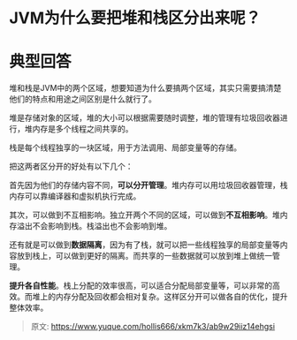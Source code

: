 # JVM为什么要把堆和栈区分出来呢？

# 典型回答


堆和栈是JVM中的两个区域，想要知道为什么要搞两个区域，其实只需要搞清楚他们的特点和用途之间区别是什么就行了。



堆是存储对象的区域，堆的大小可以根据需要随时调整，堆的管理有垃圾回收器进行，堆内存是多个线程之间共享的。



栈是每个线程独享的一块区域，用于方法调用、局部变量等的存储。



把这两者区分开的好处有以下几个：



首先因为他们的存储内容不同，**可以分开管理**。堆内存可以用垃圾回收器管理，栈内存可以靠编译器和虚拟机执行完成。



其次，可以做到不互相影响。独立开两个不同的区域，可以做到**不互相影响**。堆内存溢出不会影响到栈。栈溢出也不会影响到堆。



还有就是可以做到**数据隔离**，因为有了栈，就可以把一些线程独享的局部变量等内容放到栈上，可以做到更好的隔离。而共享的一些数据就可以放到堆上做统一管理。



**提升各自性能**。栈上分配的效率很高，可以适合分配局部变量等，可以非常的高效。而堆上的内存分配及回收都会相对复杂。这样区分开可以做各自的优化，提升整体效率。





> 原文: <https://www.yuque.com/hollis666/xkm7k3/ab9w29iiz14ehgsi>